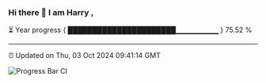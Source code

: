 ### Hi there 👋 I am Harry , 

⏳ Year progress { ██████████████████████▁▁▁▁▁▁▁▁ } 75.52 %

---

⏰ Updated on Thu, 03 Oct 2024 09:41:14 GMT

![Progress Bar CI](https://github.com/duykhang68/duykhang68/workflows/Progress%20Bar%20CI/badge.svg)
